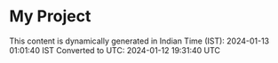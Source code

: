 # My Project

This content is dynamically generated in Indian Time (IST): 2024-01-13 01:01:40 IST
Converted to UTC: 2024-01-12 19:31:40 UTC
